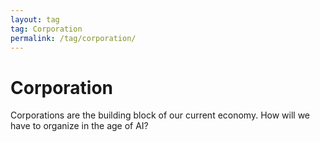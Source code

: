 ```yaml
---
layout: tag
tag: Corporation
permalink: /tag/corporation/
---
```


# Corporation

Corporations are the building block of our current economy. How will we have to organize in the age of AI?
